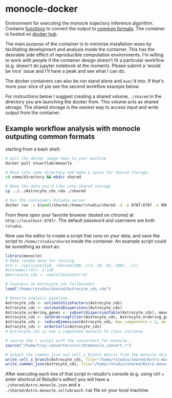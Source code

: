 # monocle-docker
Environment for executing the monocle trajectory inference algorithm.
Contains [functions](https://github.com/Stuartlab-UCSC/traj-converters) to convert the output to [common formats](https://github.com/Stuartlab-UCSC/traj-formats). The container is hosted on [docker hub](https://hub.docker.com/r/stuartlab/monocle/).

The main purpose of the container is to minimize installation woes by 
facilitating development and analysis inside the container. This has the
desirable side effect of reproducible computation environments. I'm
willing to work with people if the container design doesn't fit a
particular workflow (e.g. doesn't do jupyter notebook at the moment).
Please submit a 'would be nice' issue and I'll have a peak and see what
I can do.

The docker containers can also be run stand alone and `exec`'d into.
If that's more your slice of pie see the second workflow example below.

For instructions below I suggest creating a shared volume,
`./shared` in the directory you are launching the docker from. This 
volume acts as shared storage. The shared storage is the easiest way to
access input and write output from the container.

## Example workflow analysis with monocle outputing common formats

starting from a bash shell:
```bash
# pull the docker image down to your machine
docker pull stuartlab/monocle

# Move into some directory and make a space for shared storage.
cd some/directory && mkdir shared

# Move the data you'd like into shared storage
cp ../../Astrocyte_cds.rda ./shared

# Run the containers Rstudio server
docker run -v $(pwd)/shared:/home/rstudio/shared -d -p 8787:8787 -e ROOT=TRUE stuartlab/monocle
```
 
From there open your favorite browser (tested on chrome) at `http://localhost:8787/`. The default password and username are both `rstudio`.

Now use the editor to create a script that runs on your data, and save
the script to `/home/rstudio/shared` inside the container. An example
script could be something as short as:
```R
library(monocle)
# Make random data for testing
#rd <- replicate(110, rnbinom(500, c(3, 10, 45, 100), .1))
#colnames(rd)<- 1:110
#Astrocyte_cds <- newCellDataSet(rd)

# Contains an Astrocyte_cds CellDataSet 
load("/home/rstudio/shared/Astrocyte_cds.rda")

# Monocle analysis pipeline
Astrocyte_cds <- estimateSizeFactors(Astrocyte_cds)
Astrocyte_cds <- estimateDispersions(Astrocyte_cds)
Astrocyte_ordering_genes <- subset(dispersionTable(Astrocyte_cds), mean_expression>=0.1)
Astrocyte_cds <- setOrderingFilter(Astrocyte_cds, Astrocyte_ordering_genes)
Astrocyte_cds <- reduceDimension(Astrocyte_cds, max_components = 2, method = "DDRTree")
Astrocyte_cds <- orderCells(Astrocyte_cds)
# Astrocyte_cds is now a completed monocle S4 class instance.

# source the r script with the converters for monocle.
source("/home/traj-converters/src/R/monocle_convert.r")

# output the common json and cell_x_branch matrix from the monocle object
write_cell_x_branch(Astrocyte_cds, file="/home/rstudio/shared/Astro.monocle.cellxbranch.tab")
write_common_json(Astrocyte_cds, file="/home/rstudio/shared/Astro.monocle.json")
```

 After executing each line of that script in rstudio's console (e.g. using ctrl + enter shortcut of Rstudio's editor) you will have a `./shared/Astro.monocle.json` and a `./shared/Astro.monocle.cellxbranch.tab` file on your
 local machine.
 


